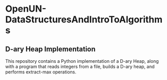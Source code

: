 # OpenUN-DataStructuresAndIntroToAlgorithms

## D-ary Heap Implementation
                     
This repository contains a Python implementation of a D-ary Heap, along with a program that reads integers from a file, builds a D-ary heap, and performs extract-max operations.